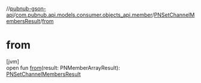 //[pubnub-gson-api](../../../index.md)/[com.pubnub.api.models.consumer.objects_api.member](../index.md)/[PNSetChannelMembersResult](index.md)/[from](from.md)

# from

[jvm]\
open fun [from](from.md)(result: PNMemberArrayResult): [PNSetChannelMembersResult](index.md)

